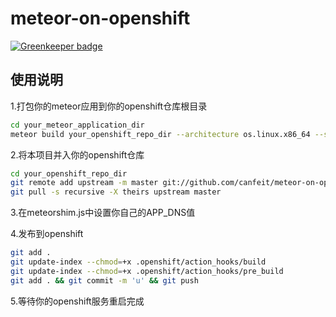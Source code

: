 # meteor-on-openshift

[![Greenkeeper badge](https://badges.greenkeeper.io/canfeit/meteor-on-openshift.svg)](https://greenkeeper.io/)

## 使用说明

1.打包你的meteor应用到你的openshift仓库根目录
```bash
cd your_meteor_application_dir
meteor build your_openshift_repo_dir --architecture os.linux.x86_64 --server-only
```

2.将本项目并入你的openshift仓库
```bash
cd your_openshift_repo_dir
git remote add upstream -m master git://github.com/canfeit/meteor-on-openshift.git
git pull -s recursive -X theirs upstream master
```

3.在meteorshim.js中设置你自己的APP_DNS值

4.发布到openshift
```bash
git add . 
git update-index --chmod=+x .openshift/action_hooks/build
git update-index --chmod=+x .openshift/action_hooks/pre_build
git add . && git commit -m 'u' && git push
```
5.等待你的openshift服务重启完成
